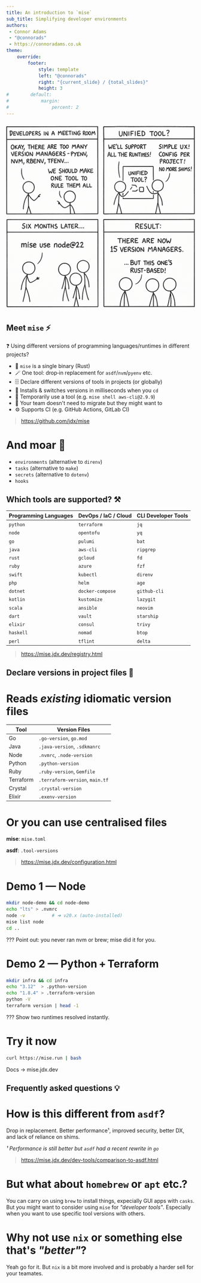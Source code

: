 ```yaml
---
title: An introduction to `mise`
sub_title: Simplifying developer environments
authors: 
 - Connor Adams
 - "@connorads"
 - https://connoradams.co.uk
theme:
    override:
        footer:
            style: template
            left: "@connorads"
            right: "{current_slide} / {total_slides}"
            height: 3
#        default:
#            margin:
#                percent: 2
---
```


![image:width:100%](comic.png)

<!-- end_slide -->

Meet `mise` ⚡
---

❓ Using different versions of programming languages/runtimes in different projects?

<!-- pause -->

- 🦀 `mise` is a single binary (Rust)
- 🪄 One tool: drop‑in replacement for `asdf`/`nvm`/`pyenv` etc.
- 🗄️ Declare different versions of tools in projects (or globally)
- 📂 Installs & switches versions in milliseconds when you `cd`
- 🐚 Temporarily use a tool (e.g. `mise shell aws-cli@2.9.9`)
- 🤝 Your team doesn't need to migrate but they might want to
- ⚙️ Supports CI (e.g. GitHub Actions, GitLab CI)

> https://github.com/jdx/mise

<!-- pause -->

# And moar 🌈
- `environments` (alternative to `direnv`)
- `tasks` (alternative to `make`)
- `secrets` (alternative to `dotenv`)
- `hooks` 

<!-- end_slide -->

Which tools are supported? ⚒️
---

| **Programming Languages** | **DevOps / IaC / Cloud** | **CLI Developer Tools** |
|---------------------------|---------------------------|--------------------------|
| `python`                  | `terraform`               | `jq`                    |
| `node`                    | `opentofu`                | `yq`                    |
| `go`                      | `pulumi`                  | `bat`                   |
| `java`                    | `aws-cli`                 | `ripgrep`               |
| `rust`                    | `gcloud`                  | `fd`                    |
| `ruby`                    | `azure`                   | `fzf`                   |
| `swift`                   | `kubectl`                 | `direnv`                |
| `php`                     | `helm`                    | `age`                   |
| `dotnet`                  | `docker-compose`          | `github-cli`            |
| `kotlin`                  | `kustomize`               | `lazygit`               |
| `scala`                   | `ansible`                 | `neovim`                |
| `dart`                    | `vault`                   | `starship`              |
| `elixir`                  | `consul`                  | `trivy`                 |
| `haskell`                 | `nomad`                   | `btop`                  |
| `perl`                    | `tflint`                  | `delta`                 |

> https://mise.jdx.dev/registry.html

<!-- end_slide -->

Declare versions in project files 📂
---

<!-- column_layout: [6, 4] -->

<!-- column: 0 -->

# Reads *existing* idiomatic version files

| Tool      | Version Files |
|-----------|---------------|
| Go        | `.go-version`, `go.mod` |
| Java      | `.java-version`, `.sdkmanrc` |
| Node      | `.nvmrc`, `.node-version` |
| Python    | `.python-version` |
| Ruby      | `.ruby-version`, `Gemfile` |
| Terraform | `.terraform-version`, `main.tf` |
| Crystal   | `.crystal-version` |
| Elixir    | `.exenv-version` |

<!-- column: 1 -->

# Or you can use centralised files

**mise**: `mise.toml`

**asdf**: `.tool-versions`

<!-- reset_layout -->


> https://mise.jdx.dev/configuration.html

<!-- end_slide -->

# Demo 1 — Node

```bash
mkdir node-demo && cd node-demo
echo "lts" > .nvmrc
node -v          # ➜ v20.x (auto‑installed)
mise list node
cd ..
```

???
Point out: you never ran nvm or brew; mise did it for you.

<!-- end_slide -->

# Demo 2 — Python + Terraform

```bash
mkdir infra && cd infra
echo "3.12"  > .python-version
echo "1.8.4" > .terraform-version
python -V
terraform version | head -1
```

???
Show two runtimes resolved instantly.

<!-- end_slide -->

# Try it now

```bash
curl https://mise.run | bash
```

Docs → mise.jdx.dev

<!-- end_slide -->

Frequently asked questions 💡
---

<!-- pause -->

# How is this different from `asdf`?

Drop in replacement. Better performance¹, improved security, better DX, and lack of reliance on shims.

_¹ Performance is still better but `asdf` had a recent rewrite in `go`_

> https://mise.jdx.dev/dev-tools/comparison-to-asdf.html

<!-- pause -->

# But what about `homebrew` or `apt` etc.?

You can carry on using `brew` to install things, expecially GUI apps with `casks`. But you might want to consider using `mise` for _"developer tools"_. Especially when you want to use specific tool versions with others.

<!-- pause -->

# Why not use `nix` or something else that's _"better"_?

Yeah go for it. But `nix` is a bit more involved and is probably a harder sell for your teamates.
